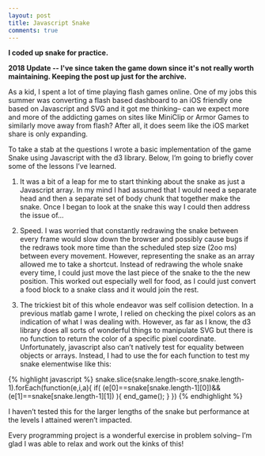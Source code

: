 ```yaml
---
layout: post
title: Javascript Snake
comments: true
---
```

**I coded up snake for practice. </a>** 

**2018 Update -- I've since taken the game down since it's not really worth maintaining. Keeping the post up just for the archive.**

As a kid, I spent a lot of time playing flash games online. One of my jobs this summer was converting a flash based dashboard to an iOS friendly one based on Javascript and SVG and it got me thinking– can we expect more and more of the addicting games on sites like MiniClip or Armor Games to similarly move away from flash?  After all, it does seem like the iOS market share is only expanding.

To take a stab at the questions I wrote a basic implementation of the game Snake using Javascript with the d3 library. Below, I’m going to briefly cover some of the lessons I’ve learned.

1. It was a bit of a leap for me to start thinking about the snake as just a Javascript array. In my mind I had assumed that I would need a separate head and then a separate set of body chunk that together make the snake. Once I began to look at the snake this way I could then address the issue of…

2. Speed. I was worried that constantly redrawing the snake between every frame would slow down the browser and possibly cause bugs if the redraws took more time than the scheduled step size (2oo ms) between every movement. However, representing the snake as an array allowed me to take a shortcut. Instead of redrawing the whole snake every time, I could just move the last piece of the snake to the the new position. This worked out especially well for food, as I could just convert a food block to a snake class and it would join the rest.

3. The trickiest bit of this whole endeavor was self collision detection. In a previous matlab game I wrote, I relied on checking the pixel colors as an indication of what I was dealing with. However, as far as I know, the d3 library does all sorts of wonderful things to manipulate SVG but there is no function to return the color of a specific pixel coordinate. Unfortunately, javascript also can’t natively test for equality between objects or arrays. Instead, I had to use the for each function to test my snake elementwise like this:

{% highlight javascript %}
snake.slice(snake.length-score,snake.length-1).forEach(function(e,i,a){
if(
(e[0]==snake[snake.length-1][0])&&(e[1]==snake[snake.length-1][1])
){
end_game();
}
})
{% endhighlight %}

I haven’t tested this for the larger lengths of the snake but performance at the levels I attained weren’t impacted.

Every programming project is a wonderful exercise in problem solving– I’m glad I was able to relax and work out the kinks of this!
